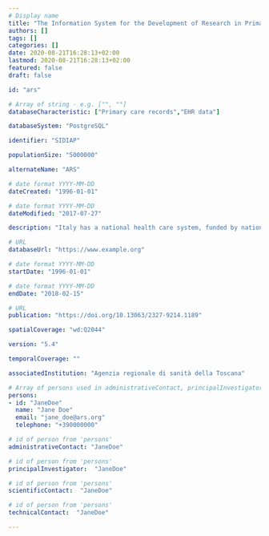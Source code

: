 ```yaml
---
# Display name
title: "The Information System for the Development of Research in Primary Care"
authors: []
tags: []
categories: []
date: 2020-08-21T16:28:13+02:00
lastmod: 2020-08-21T16:28:13+02:00 
featured: false
draft: false

id: "ars"

# Array of string - e.g. ["", ""]
databaseCharacteristic: ["Primary care records","EHR data"]

databaseSystem: "PostgreSQL"

identifier: "SIDIAP"

populationSize: "5000000"

alternateName: "ARS"

# date format YYYY-MM-DD
dateCreated: "1996-01-01"

# date format YYYY-MM-DD
dateModified: "2017-07-27"

description: "Italy has a national health care system, funded by national tax but organised at a regional level: each region receives money from the central government and must pay for the healthcare of its inhabitants. Administrative data of healthcare purchased (or administered) by each region are collected with the same national data model. ARS has a copy of the administrative data of the Tuscany region. Moreover ARS has a copy of the death and birth registry and of the malformation registry, and they can be linked at an individual level with the other health data available. The core of the system is the inhabitant registry."

# URL
databaseUrl: "https://www.example.org"

# date format YYYY-MM-DD
startDate: "1996-01-01"

# date format YYYY-MM-DD
endDate: "2018-02-15"

# URL
publication: "https://doi.org/10.13063/2327-9214.1189"

spatialCoverage: "wd:Q2044" 

version: "5.4"

temporalCoverage: ""

associatedInstitution: "Agenzia regionale di sanità della Toscana"

# Array of persons used in administrativeContact, principalInvestigator, scientificContact, technicalContact
persons:
- id: "JaneDoe"
  name: "Jane Doe"
  email: "jane_doe@ars.org"
  telephone: "+390000000" 

# id of person from 'persons'
administrativeContact: "JaneDoe"

# id of person from 'persons'
principalInvestigator:  "JaneDoe"

# id of person from 'persons'
scientificContact:  "JaneDoe"

# id of person from 'persons'
technicalContact:  "JaneDoe"

---
```

